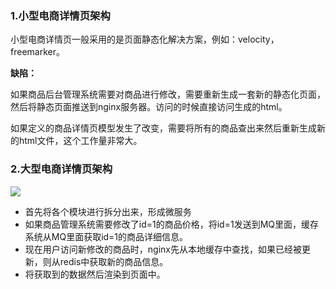 ### 1.小型电商详情页架构

小型电商详情页一般采用的是页面静态化解决方案，例如：velocity，freemarker。

**缺陷：**

如果商品后台管理系统需要对商品进行修改，需要重新生成一套新的静态化页面，然后将静态页面推送到nginx服务器。访问的时候直接访问生成的html。

如果定义的商品详情页模型发生了改变，需要将所有的商品查出来然后重新生成新的html文件，这个工作量非常大。

### 2.大型电商详情页架构

![](F:\__study__\hulianwang\study\note\项目\亿级流量电商详情-缓存架构师\img\大型电商架构.png)

- 首先将各个模块进行拆分出来，形成微服务
- 如果商品管理系统需要修改了id=1的商品价格，将id=1发送到MQ里面，缓存系统从MQ里面获取id=1的商品详细信息。
- 现在用户访问新修改的商品时，nginx先从本地缓存中查找，如果已经被更新，则从redis中获取新的商品信息。
- 将获取到的数据然后渲染到页面中。





